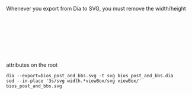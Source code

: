 Whenever you export from Dia to SVG, you must remove the width/height
attributes on the root <svg> element. If you forget to do that, it will not
resize dynamically.


```
dia --export=bios_post_and_bbs.svg -t svg bios_post_and_bbs.dia
sed --in-place '3s/svg width.*viewBox/svg viewBox/' bios_post_and_bbs.svg
```
